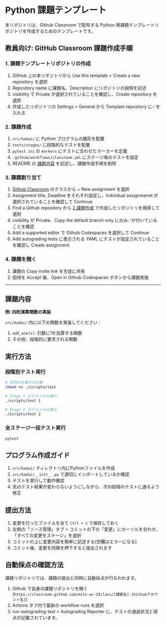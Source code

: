 # Python 課題テンプレート

本リポジトリは、Github Classroom で配布する Python 用課題テンプレートリポジトリを作成するためのテンプレートです。

## 教員向け: GitHub Classroom 課題作成手順

### 1. 課題テンプレートリポジトリの作成
1. GitHub 上の本リポジトリから Use this template > Create a new repository を選択
2. Repository name に課題名、Description にリポジトリの説明を記述
3. visibility で Private が選択されていることを確認し、Create repository を選択
4. 作成したリポジトリの Settings > General から Template repository に✅を入れる

### 2. 課題作成
1. `src/kadai/` に Python プログラムの雛形を配置
2. `tests/stages/` に段階的なテストを配置
3. `pytest.ini` の `markers` にテストに合わせたマーカーを定義
4. `.github/workflows/classroom.yml` にステージ毎のテストを設定
5. README の [課題内容](#課題内容) を記述し、課題作成手順を削除

### 3. 課題割り当て
1. [Github Classroom](https://classroom.github.com/classrooms) のクラスから + New assignment を選択
2. Assignment title, Deadline をそれぞれ設定し、Individual assignmenet が選択されていることを確認して Continue
3. Find a Github repository から [2.課題作成](#2-課題作成) で作成したリポジトリを検索して選択
4. visibility が Private、Copy the default branch only にのみ✅が付いていることを確認
5. Add a supported editor で Github Codespaces を選択して Continue
6. Add autograding tests に表示される YAML にテストが設定されていることを確認し Create assignment

### 4. 課題を開く
1. 課題の Copy invite link を生徒に共有
2. 招待を Accept 後、Open in Github Codespaces ボタンから課題実施

---

## 課題内容

<!-- ここに具体的な課題内容を記載してください -->

**例: 四則演算関数の実装**

`src/kadai/` 内に以下の関数を実装してください：
1. `add_one(x)`: 引数に1を加算する関数
2. その他、段階的に要求される関数

## 実行方法

### 段階別テスト実行
```bash
# 初回のみ実行が必要
chmod +x ./scripts/test
```

```bash
# Stage 1 のテストのみ実行
./scripts/test 1

# Stage 2 のテストのみ実行  
./scripts/test 2
```

### 全ステージ一括テスト実行
```bash
pytest
```

## プログラム作成ガイド

1. `src/kadai/` ディレクトリ内にPythonファイルを作成
2. `src/kadai/__init__.py` で適切にインポートしているか確認
3. テストを実行して動作確認
4. 先のテスト結果が変わらないようにしながら、次の段階のテストに通るよう修正

## 提出方法

1. 変更を行ったファイルを全て `Ctrl + S` で保存しておく
2. 左側の「ソース管理」タブ > コミットの下の「変更」にカーソルを合わせ、「すべての変更をステージ」を選択
3. コミットの上に変更内容を簡単に記述する(空欄はエラーになる)
4. コミット後、変更を同期を押下すると提出されます

## 自動採点の確認方法

課題リポジトリでは、課題の提出と同時に自動採点が行なわれます。

1. Github で自身の課題リポジトリを開く(`https://classroom.github.com/mito-ac-25class/[課題名]-[Githubアカウント名]`)
2. Actions タブ内で最新の workflow runs を選択
3. run-autograding-test > Autograding Reporter に、テストの通過状況と得点が記載されています。